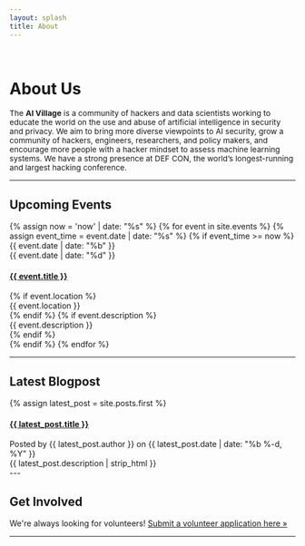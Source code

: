 ```yaml
---
layout: splash
title: About
---
```

<br>

# About Us

<div style="margin: 0.25rem 0; font-size: 0.85rem;">
  The <strong>AI Village</strong> is a community of hackers and data scientists working to educate the world on the use and abuse of artificial intelligence in security and privacy. We aim to bring more diverse viewpoints to AI security, grow a community of hackers, engineers, researchers, and policy makers, and encourage more people with a hacker mindset to assess machine learning systems. We have a strong presence at DEF CON, the world’s longest-running and largest hacking conference.
</div>

---


## Upcoming Events

<div class="upcoming-events">
  {% assign now = 'now' | date: "%s" %}
  {% for event in site.events %}
    {% assign event_time = event.date | date: "%s" %}
    {% if event_time >= now %}
      <article class="event-item">
        <div class="event-date">
          <div class="event-month">{{ event.date | date: "%b" }}</div>
          <div class="event-day">{{ event.date | date: "%d" }}</div>
        </div>
        <div class="event-content">
          <h4 class="event__item">
            <a href="{{ event.url | relative_url }}">{{ event.title }}</a>
          </h4>
          {% if event.location %}
            <div class="event-location">{{ event.location }}</div>
          {% endif %}
          {% if event.description %}
            <div class="event-description">{{ event.description }}</div>
          {% endif %}
        </div>
      </article>
    {% endif %}
  {% endfor %}
</div>


---


## Latest Blogpost

{% assign latest_post = site.posts.first %}
<article class="event-item" style="align-items: stretch;">
  <div class="event-content" style="flex: 1;">
    <h4 class="event__item">
      <a href="{{ latest_post.url }}">{{ latest_post.title }}</a>
    </h4>
    <div class="event-location">Posted by {{ latest_post.author }} on {{ latest_post.date | date: "%b %-d, %Y" }}</div>
    <div class="event-description">{{ latest_post.description | strip_html }}</div>
  </div>
</article>
---

## Get Involved

We're always looking for volunteers!
[Submit a volunteer application here »](https://forms.gle/vCrz3zpR8xHCsTtJ8)

---

